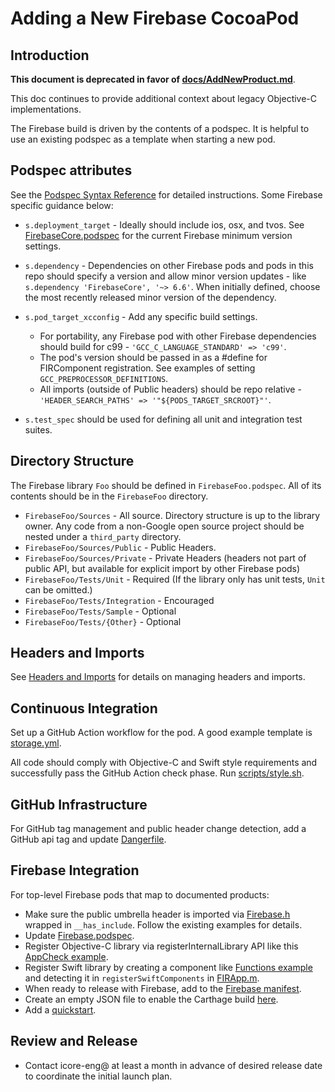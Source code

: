 # Adding a New Firebase CocoaPod

## Introduction

**This document is deprecated in favor of [docs/AddNewProduct.md](AddNewProduct.md)**.

This doc continues to provide additional context about legacy Objective-C implementations.

The Firebase build is driven by the contents of a podspec. It is helpful to
use an existing podspec as a template when starting a new pod.

## Podspec attributes

See the [Podspec Syntax Reference](https://guides.cocoapods.org/syntax/podspec.html) for
detailed instructions. Some Firebase specific guidance below:

* `s.deployment_target` - Ideally should include ios, osx, and tvos. See
[FirebaseCore.podspec](FirebaseCore.podspec) for the current Firebase minimum version settings.

* `s.dependency` - Dependencies on other Firebase pods and pods in this repo should specify a
version and allow minor version updates - like `s.dependency 'FirebaseCore', '~> 6.6'`. When
initially defined, choose the most recently released minor version of the dependency.

* `s.pod_target_xcconfig` - Add any specific build settings.
  * For portability, any Firebase
pod with other Firebase dependencies should build for c99 -
`'GCC_C_LANGUAGE_STANDARD' => 'c99'`.
  * The pod's version should be passed in as a #define
for FIRComponent registration. See examples of setting `GCC_PREPROCESSOR_DEFINITIONS`.
  * All imports (outside of Public headers) should be repo relative -
    `'HEADER_SEARCH_PATHS' => '"${PODS_TARGET_SRCROOT}"'`.

* `s.test_spec` should be used for defining all unit and integration test suites.


## Directory Structure

The Firebase library `Foo` should be defined in `FirebaseFoo.podspec`. All of its
contents should be in the `FirebaseFoo` directory.

* `FirebaseFoo/Sources` - All source. Directory structure is up to the library owner. Any code from a
non-Google open source project should be nested under a `third_party` directory.
* `FirebaseFoo/Sources/Public` - Public Headers.
* `FirebaseFoo/Sources/Private` - Private Headers (headers not part of public API, but available for
explicit import by other Firebase pods)
* `FirebaseFoo/Tests/Unit` - Required (If the library only has unit tests, `Unit` can be omitted.)
* `FirebaseFoo/Tests/Integration` - Encouraged
* `FirebaseFoo/Tests/Sample` - Optional
* `FirebaseFoo/Tests/{Other}` - Optional

## Headers and Imports

See [Headers and Imports](HeadersImports.md) for details on managing headers and imports.

## Continuous Integration

Set up a GitHub Action workflow for the pod. A good example template is
[storage.yml](.github/workflows/storage.yml).

All code should comply with Objective-C and Swift style requirements and successfully pass
the GitHub Action check phase. Run [scripts/style.sh](scripts/style.sh).

## GitHub Infrastructure

For GitHub tag management and public header change detection, add a GitHub api tag and update
[Dangerfile](Dangerfile).

## Firebase Integration

For top-level Firebase pods that map to documented products:

* Make sure the public umbrella header is imported via [Firebase.h](CoreOnly/Sources/Firebase.h)
  wrapped in `__has_include`. Follow the existing examples for details.
* Update [Firebase.podspec](Firebase.podspec).
* Register Objective-C library via registerInternalLibrary API like this
  [AppCheck example](FirebaseAppCheck/Sources/Core/FIRAppCheck.m).
* Register Swift library by creating a component like
  [Functions example](FirebaseFunctions/Sources/Internal/FunctionsComponent.swift) and
  detecting it in `registerSwiftComponents` in
  [FIRApp.m](FirebaseCore/Sources/FIRApp.m).
* When ready to release with Firebase, add to the
  [Firebase manifest](ReleaseTooling/Sources/FirebaseManifest/FirebaseManifest.swift).
* Create an empty JSON file to enable the Carthage build
  [here](ReleaseTooling/Sources/CarthageJSON).
* Add a [quickstart](https://github.com/firebase/quickstart-ios).

## Review and Release

* Contact icore-eng@ at least a month in advance of desired release date to coordinate the
  initial launch plan.
